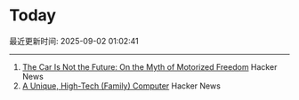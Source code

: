# Today

最近更新时间: 2025-09-02 01:02:41

--- 
1. [The Car Is Not the Future: On the Myth of Motorized Freedom](https://blog.scaramuzza.me/articles/the_car_is_not_the_future.html) Hacker News
2. [A Unique, High-Tech (Family) Computer](https://nicole.express/2025/a-computer-in-your-home.html) Hacker News
